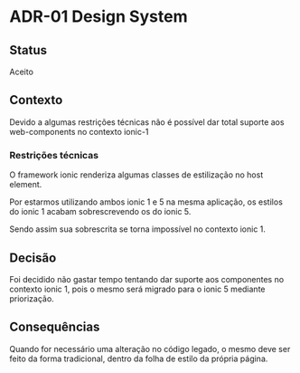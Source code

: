 # ADR-01 Design System

## Status
Aceito

## Contexto
Devido a algumas restrições técnicas não é possível dar total suporte aos web-components no contexto ionic-1

### Restrições técnicas
O framework ionic renderiza algumas classes de estilização no host element. 

Por estarmos utilizando ambos ionic 1 e 5 na mesma aplicação, os estilos do ionic 1 acabam sobrescrevendo os do ionic 5. 

Sendo assim sua sobrescrita se torna impossível no contexto ionic 1.

## Decisão
Foi decidido não gastar tempo tentando dar suporte aos componentes no contexto ionic 1, pois o mesmo será migrado para o ionic 5 mediante priorização.

## Consequências
Quando for necessário uma alteração no código legado, o mesmo deve ser feito da forma tradicional, dentro da folha de estilo da própria página.

